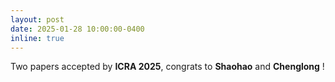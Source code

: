 ```yaml
---
layout: post
date: 2025-01-28 10:00:00-0400
inline: true
---
```


Two papers accepted by **ICRA 2025**, congrats to **Shaohao** and **Chenglong** !
